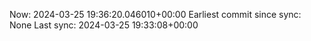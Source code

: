 Now: 2024-03-25 19:36:20.046010+00:00 Earliest commit since sync: None Last sync: 2024-03-25 19:33:08+00:00

